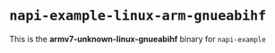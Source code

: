 # `napi-example-linux-arm-gnueabihf`

This is the **armv7-unknown-linux-gnueabihf** binary for `napi-example`
